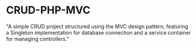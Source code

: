 # CRUD-PHP-MVC
"A simple CRUD project structured using the MVC design pattern, featuring a Singleton implementation for database connection and a service container for managing controllers."
